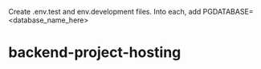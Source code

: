 Create .env.test and env.development files.
Into each, add PGDATABASE=<database_name_here>
# backend-project-hosting
